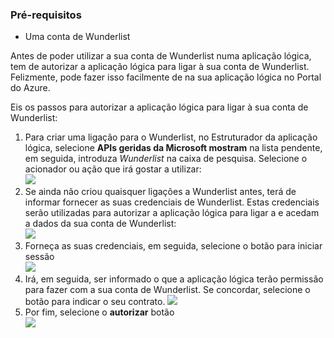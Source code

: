 ### <a name="prerequisites"></a>Pré-requisitos
* Uma conta de Wunderlist  

Antes de poder utilizar a sua conta de Wunderlist numa aplicação lógica, tem de autorizar a aplicação lógica para ligar à sua conta de Wunderlist. Felizmente, pode fazer isso facilmente de na sua aplicação lógica no Portal do Azure. 

Eis os passos para autorizar a aplicação lógica para ligar à sua conta de Wunderlist:

1. Para criar uma ligação para o Wunderlist, no Estruturador da aplicação lógica, selecione **APIs geridas da Microsoft mostram** na lista pendente, em seguida, introduza *Wunderlist* na caixa de pesquisa. Selecione o acionador ou ação que irá gostar a utilizar:  
   ![](./media/connectors-create-api-wunderlist/wunderlist-0.png)
2. Se ainda não criou quaisquer ligações a Wunderlist antes, terá de informar fornecer as suas credenciais de Wunderlist. Estas credenciais serão utilizadas para autorizar a aplicação lógica para ligar a e acedam a dados da sua conta de Wunderlist:   
   ![](./media/connectors-create-api-wunderlist/wunderlist-1.png)  
3. Forneça as suas credenciais, em seguida, selecione o botão para iniciar sessão  
   ![](./media/connectors-create-api-wunderlist/wunderlist-2.png)  
4. Irá, em seguida, ser informado o que a aplicação lógica terão permissão para fazer com a sua conta de Wunderlist. Se concordar, selecione o botão para indicar o seu contrato. 
   ![](./media/connectors-create-api-wunderlist/wunderlist-4.png)  
5. Por fim, selecione o **autorizar** botão  
   ![](./media/connectors-create-api-wunderlist/wunderlist-5.png)  

